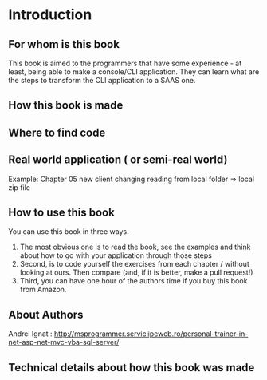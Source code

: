 # Introduction

## For whom is this book
This book is aimed to the programmers that have some experience - at least, being able to make a console/CLI application.
They can learn what are the steps to transform the CLI application to a SAAS one.
## How this book is made

## Where to find code

## Real world application ( or semi-real world)

Example: Chapter 05 new client changing reading from local folder => local zip file

## How to use this book

You can use this book in three ways. 

1. The most obvious one is to read the book, see the examples and think about how to go with your application through those steps
2. Second, is to code yourself the exercises from each chapter / without looking at ours. Then compare (and, if  it is better, make a pull request!)
3. Third, you can have one hour of the authors time if you buy this book from Amazon.

## About Authors 

Andrei Ignat : http://msprogrammer.serviciipeweb.ro/personal-trainer-in-net-asp-net-mvc-vba-sql-server/

## Technical details about how this book was made
